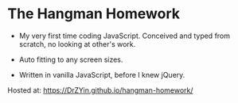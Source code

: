 # The Hangman Homework

- My very first time coding JavaScript. Conceived and typed from scratch, no looking at other's work.

- Auto fitting to any screen sizes.

- Written in vanilla JavaScript, before I knew jQuery.

Hosted at: https://DrZYin.github.io/hangman-homework/
